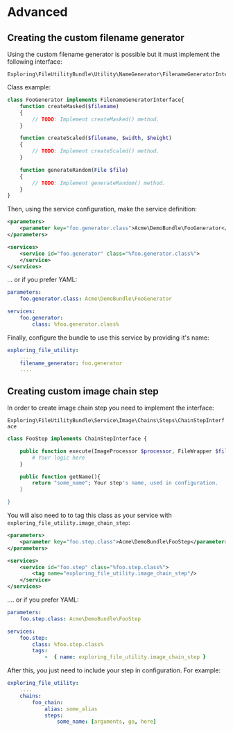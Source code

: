 Advanced
===

Creating the custom filename generator
---

Using the custom filename generator is possible but it must implement the following interface:

    Exploring\FileUtilityBundle\Utility\NameGenerator\FilenameGeneratorInterface

Class example:

```php
class FooGenerator implements FilenameGeneratorInterface{
    function createMasked($filename)
    {
        // TODO: Implement createMasked() method.
    }

    function createScaled($filename, $width, $height)
    {
        // TODO: Implement createScaled() method.
    }

    function generateRandom(File $file)
    {
        // TODO: Implement generateRandom() method.
    }
}
```

Then, using the service configuration, make the service definition:

```xml
<parameters>
    <parameter key="foo.generator.class">Acme\DemoBundle\FooGenerator</parameter>
</parameters>

<services>
    <service id="foo.generator" class="%foo.generator.class%">
    </service>
</services>
```

... or if you prefer YAML:

```YAML
parameters:
    foo.generator.class: Acme\DemoBundle\FooGenerator

services:
    foo.generator:
        class: %foo.generator.class%
```

Finally, configure the bundle to use this service by providing it's name:

```YAML
exploring_file_utility:
    ....
    filename_generator: foo.generator
    ....
```

Creating custom image chain step
---

In order to create image chain step you need to implement the interface:

`Exploring\FileUtilityBundle\Service\Image\Chains\Steps\ChainStepInterface`

```php
class FooStep implements ChainStepInterface {

    public function execute(ImageProcessor $processor, FileWrapper $fileWrapper, $saveToAlias, array $arguments = array()){
        # Your logic here
    }

    public function getName(){
        return "some_name"; Your step's name, used in configuration.
    }

}
```

You will also need to to tag this class as your service with `exploring_file_utility.image_chain_step`:

```xml
<parameters>
    <parameter key="foo.step.class">Acme\DemoBundle\FooStep</parameter>
</parameters>

<services>
    <service id="foo.step" class="%foo.step.class%">
        <tag name="exploring_file_utility.image_chain_step"/>
    </service>
</services>
```

.... or if you prefer YAML:

```YAML
parameters:
    foo.step.class: Acme\DemoBundle\FooStep

services:
    foo.step:
        class: %foo.step.class%
        tags:
            -  { name: exploring_file_utility.image_chain_step }
```

After this, you just need to include your step in configuration. For example:

```YAML
exploring_file_utility:
    ....
    chains:
        foo_chain:
            alias: some_alias
            steps:
                some_name: [arguments, go, here]
```